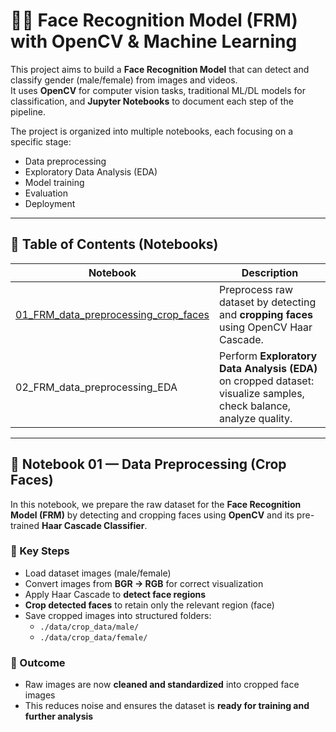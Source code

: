 # 🧑‍💻 Face Recognition Model (FRM) with OpenCV & Machine Learning

This project aims to build a **Face Recognition Model** that can detect and classify gender (male/female) from images and videos.  
It uses **OpenCV** for computer vision tasks, traditional ML/DL models for classification, and **Jupyter Notebooks** to document each step of the pipeline.  

The project is organized into multiple notebooks, each focusing on a specific stage:  
- Data preprocessing  
- Exploratory Data Analysis (EDA)  
- Model training  
- Evaluation  
- Deployment  

---

## 📑 Table of Contents (Notebooks)

| Notebook | Description |
|----------|-------------|
| [01_FRM_data_preprocessing_crop_faces](01_FRM_data_preprocessing_crop_faces.ipynb) | Preprocess raw dataset by detecting and **cropping faces** using OpenCV Haar Cascade. |
| 02_FRM_data_preprocessing_EDA | Perform **Exploratory Data Analysis (EDA)** on cropped dataset: visualize samples, check balance, analyze quality. |


---

## 📘 Notebook 01 — Data Preprocessing (Crop Faces)

In this notebook, we prepare the raw dataset for the **Face Recognition Model (FRM)** by detecting and cropping faces using **OpenCV** and its pre-trained **Haar Cascade Classifier**.

### 🔑 Key Steps
- Load dataset images (male/female)  
- Convert images from **BGR → RGB** for correct visualization  
- Apply Haar Cascade to **detect face regions**  
- **Crop detected faces** to retain only the relevant region (face)  
- Save cropped images into structured folders:  
  - `./data/crop_data/male/`  
  - `./data/crop_data/female/`

### 🎯 Outcome
- Raw images are now **cleaned and standardized** into cropped face images  
- This reduces noise and ensures the dataset is **ready for training and further analysis**
